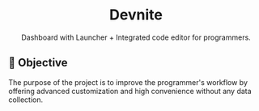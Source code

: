 <h1 align="center">Devnite</h1>
<p align="center">Dashboard with Launcher + Integrated code editor for programmers.</h2>

## 🎯 Objective
The purpose of the project is to improve the programmer's workflow by offering advanced customization and high convenience without any data collection.
